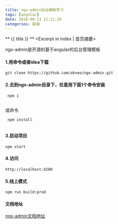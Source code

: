 ```yaml
---
title: ngx-admin后台模板学习
tags: [angular]
date: 2019-08-13 11:11:29
categories: 前端
---
```

** {{ title }} ** <Excerpt in index | 首页摘要>

ngx-admin是开源的基于angular的后台管理模板

<!-- more -->


#### 1.用命令或者idea下载
```
git clone https://github.com/akveo/ngx-admin.git
```

#### 2.去到ngx-admin目录下，任意用下面1个命令安装
```
 npm i
 
```
或命令
```
 npm install
 
```

#### 3.启动项目
```
npm start
```

#### 4.访问
```
http://localhost:4200
```

#### 5.线上模式
```
npm run build:prod
```

#### 文档地址
[ngx-admin文档地址](https://akveo.github.io/ngx-admin/docs/getting-started/installation-guidelines#download-the-code)



